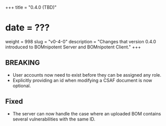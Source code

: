 +++
title = "0.4.0 (TBD)"
# date = ???
weight = 998
slug = "v0-4-0"
description = "Changes that version 0.4.0 introduced to BOMnipotent Server and BOMnipotent Client."
+++

## BREAKING
- User accounts now need to exist before they can be assigned any role.
- Explicitly providing an id when modifying a CSAF document is now optional.

## Fixed
- The server can now handle the case where an uploaded BOM contains several vulnerabilities with the same ID.
